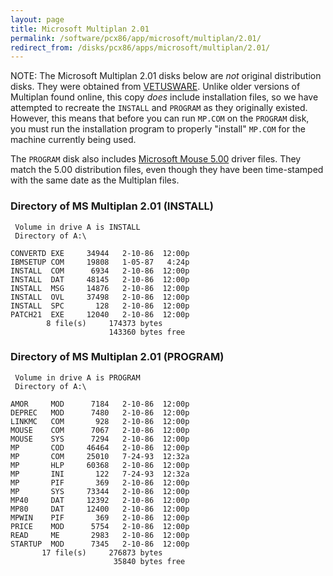 ```yaml
---
layout: page
title: Microsoft Multiplan 2.01
permalink: /software/pcx86/app/microsoft/multiplan/2.01/
redirect_from: /disks/pcx86/apps/microsoft/multiplan/2.01/
---
```


NOTE: The Microsoft Multiplan 2.01 disks below are *not* original distribution disks.  They were obtained from
[VETUSWARE](https://vetusware.com/download/Multiplan%20Version%202/?id=5148).  Unlike older versions of Multiplan
found online, this copy *does* include installation files, so we have attempted to recreate the `INSTALL` and
`PROGRAM` as they originally existed.  However, this means that before you can run `MP.COM` on the `PROGRAM` disk,
you must run the installation program to properly "install" `MP.COM` for the machine currently being used.

The `PROGRAM` disk also includes [Microsoft Mouse 5.00](/software/pcx86/dev/mouse/microsoft/5.00/) driver files.
They match the 5.00 distribution files, even though they have been time-stamped with the same date as the Multiplan
files.

### Directory of MS Multiplan 2.01 (INSTALL)

     Volume in drive A is INSTALL
     Directory of A:\

    CONVERTD EXE     34944   2-10-86  12:00p
    IBMSETUP COM     19808   1-05-87   4:24p
    INSTALL  COM      6934   2-10-86  12:00p
    INSTALL  DAT     48145   2-10-86  12:00p
    INSTALL  MSG     14876   2-10-86  12:00p
    INSTALL  OVL     37498   2-10-86  12:00p
    INSTALL  SPC       128   2-10-86  12:00p
    PATCH21  EXE     12040   2-10-86  12:00p
            8 file(s)     174373 bytes
                          143360 bytes free

### Directory of MS Multiplan 2.01 (PROGRAM)

     Volume in drive A is PROGRAM
     Directory of A:\

    AMOR     MOD      7184   2-10-86  12:00p
    DEPREC   MOD      7480   2-10-86  12:00p
    LINKMC   COM       928   2-10-86  12:00p
    MOUSE    COM      7067   2-10-86  12:00p
    MOUSE    SYS      7294   2-10-86  12:00p
    MP       COD     46464   2-10-86  12:00p
    MP       COM     25010   7-24-93  12:32a
    MP       HLP     60368   2-10-86  12:00p
    MP       INI       122   7-24-93  12:32a
    MP       PIF       369   2-10-86  12:00p
    MP       SYS     73344   2-10-86  12:00p
    MP40     DAT     12392   2-10-86  12:00p
    MP80     DAT     12400   2-10-86  12:00p
    MPWIN    PIF       369   2-10-86  12:00p
    PRICE    MOD      5754   2-10-86  12:00p
    READ     ME       2983   2-10-86  12:00p
    STARTUP  MOD      7345   2-10-86  12:00p
           17 file(s)     276873 bytes
                           35840 bytes free


